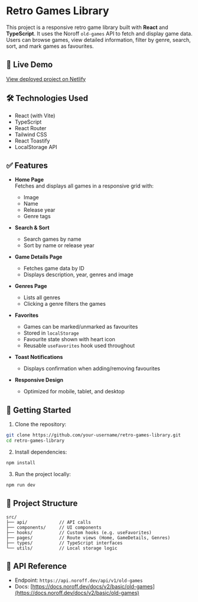 # Retro Games Library

This project is a responsive retro game library built with **React** and **TypeScript**. It uses the Noroff `old-games` API to fetch and display game data. Users can browse games, view detailed information, filter by genre, search, sort, and mark games as favourites.

## 🔗 Live Demo

[View deployed project on Netlify](https://game-shop-v1.netlify.app/)

## 🛠️ Technologies Used

- React (with Vite)
- TypeScript
- React Router
- Tailwind CSS
- React Toastify
- LocalStorage API

## ✅ Features

- **Home Page**  
  Fetches and displays all games in a responsive grid with:

  - Image
  - Name
  - Release year
  - Genre tags

- **Search & Sort**

  - Search games by name
  - Sort by name or release year

- **Game Details Page**

  - Fetches game data by ID
  - Displays description, year, genres and image

- **Genres Page**

  - Lists all genres
  - Clicking a genre filters the games

- **Favorites**

  - Games can be marked/unmarked as favourites
  - Stored in `localStorage`
  - Favourite state shown with heart icon
  - Reusable `useFavorites` hook used throughout

- **Toast Notifications**

  - Displays confirmation when adding/removing favourites

- **Responsive Design**
  - Optimized for mobile, tablet, and desktop

## 📆 Getting Started

1. Clone the repository:

```bash
git clone https://github.com/your-username/retro-games-library.git
cd retro-games-library
```

2. Install dependencies:

```bash
npm install
```

3. Run the project locally:

```bash
npm run dev
```

## 📁 Project Structure

```
src/
├── api/            // API calls
├── components/     // UI components
├── hooks/          // Custom hooks (e.g. useFavorites)
├── pages/          // Route views (Home, GameDetails, Genres)
├── types/          // TypeScript interfaces
└── utils/          // Local storage logic
```

## 📄 API Reference

- Endpoint: `https://api.noroff.dev/api/v1/old-games`
- Docs: [https://docs.noroff.dev/docs/v2/basic/old-games](https://docs.noroff.dev/docs/v2/basic/old-games)
